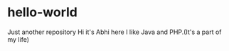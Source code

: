 # hello-world
Just another repository
Hi it's Abhi here I like Java and PHP.(It's a part of my life)
